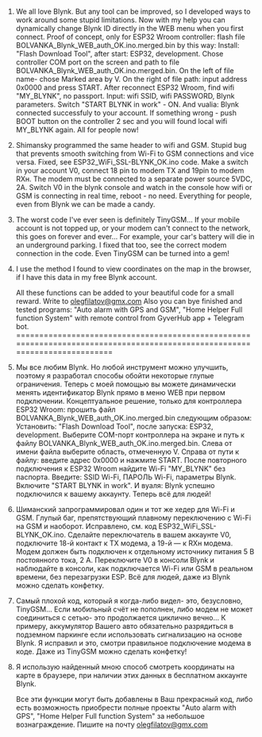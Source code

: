 1.  We all love Blynk. But any tool can be improved, so I developed ways to work around some stupid limitations.
  Now with my help you can dynamically change Blynk ID directly in the WEB menu when you first connect.
   Proof of concept, only for ESP32 Wroom controller: flash file BOLVANKA_Blynk_WEB_auth_OK.ino.merged.bin by this way: 
   Install: "Flash Download Tool", after start: ESP32, development. Chose controller COM port on the screen and 
   path to file BOLVANKA_Blynk_WEB_auth_OK.ino.merged.bin. On the left of file name- chose Marked area by V. 
   On the right of file path: input address 0x0000 and press START. 
    After reconnect ESP32 Wroom, find wifi "MY_BLYNK", no passport. 
     Input: wifi SSID, wifi PASSWORD, Blynk parameters. Switch "START BLYNK in work" - ON. And vualia:
    Blynk connected successfuly to your 
     account. If something wrong - push BOOT button on the controller 2 sec and you will found local wifi MY_BLYNK again.
     All for people now!
    
3. Shimansky programmed the same header to wifi and GSM.
  Stupid bug that prevents smooth switching from Wi-Fi to GSM connections and vice versa.
   Fixed, see ESP32_WiFi_SSL-BLYNK_OK.ino code.
   Make a switch in your account V0, connect 18 pin to modem TX and 19pin to modem RXн. 
The modem must be connected to a separate power source 5VDC, 2A. 
Switch V0 in the blynk console and watch in the console how wifi or GSM is connecting in real time, reboot - no need.
 Everything for people, even from Blynk we can be made a candy.
4. The worst code I've ever seen is definitely TinyGSM...
If your mobile account is not topped up, or your modem can't connect to the network,
 this goes on forever and ever... For example, your car's battery will die in an underground parking.
I fixed that too, see the correct modem connection in the code.
Even TinyGSM can be turned into a gem!

5. I use the method I found to view coordinates on the map in the browser, if I have this data in my free Blynk account.

   All these functions can be added to your beautiful code for a small reward. Write to olegfilatov@gmx.com
   Also you can bye finished and tested programs: "Auto alarm with GPS and GSM", "Home Helper Full function System" with remote
   control from GyverHub app + Telegram bot.  
===========================================================================================================================
1. Мы все любим Blynk. Но любой инструмент можно улучшить, поэтому я разработал способы обойти некоторые глупые ограничения.      Теперь с моей помощью вы можете динамически менять идентификатор Blynk прямо в меню WEB при первом подключении. Концептуальное решение, только для контроллера ESP32 Wroom: прошить файл BOLVANKA_Blynk_WEB_auth_OK.ino.merged.bin следующим образом: Установить: "Flash Download Tool", после запуска: ESP32, development. Выберите COM-порт контроллера на экране и путь к файлу BOLVANKA_Blynk_WEB_auth_OK.ino.merged.bin. Слева от имени файла выберите область, отмеченную V. Справа от пути к файлу: введите адрес 0x0000 и нажмите START. После повторного подключения к ESP32 Wroom найдите Wi-Fi "MY_BLYNK" без паспорта. Введите: SSID Wi-Fi, ПАРОЛЬ Wi-Fi, параметры Blynk. Включите "START BLYNK in work". И вуаля: Blynk успешно подключился к вашему аккаунту.
 Теперь всё для людей!
   
2. Шиманский запрограммировал один и тот же хедер для Wi-Fi и GSM.
Глупый баг, препятствующий плавному переключению с Wi-Fi на GSM и наоборот.
Исправлено, см. код ESP32_WiFi_SSL-BLYNK_OK.ino.
  Сделайте переключатель в вашем аккаунте V0, подключите 18-й контакт к TX модема, а 19-й — к RXн модема.
Модем должен быть подключен к отдельному источнику питания 5 В постоянного тока, 2 А.
  Переключите V0 в консоли Blynk и наблюдайте в консоли, как подключается Wi-Fi или GSM в реальном времени, без перезагрузки ESP.
Всё для людей, даже из Blynk можно сделать конфетку.

3. Самый плохой код, который я когда-либо видел- это, безусловно, TinyGSM...
 Если мобильный счёт не пополнен, либо модем не может соединиться с сетью- это продолжается циклично вечно...
 К примеру, аккумулятор Вашего авто обязательно разрядиться в подземном паркинге если использовать сигнализацию на основе Blynk.
 Я исправил и это, смотри правильное подключение модема в коде. 
Даже из TinyGSM можно сделать конфетку!

4. Я использую найденный мною способ смотреть координаты на карте в браузере, при наличии этих данных в бесплатном аккаунте Blynk.
 
   Все эти функции могут быть добавлены в Ваш прекрасный код, либо есть возможность приобрести полные проекты "Auto alarm with GPS", "Home Helper Full function System" за небольшое вознаграждение. Пишите на почту olegfilatov@gmx.com
   
